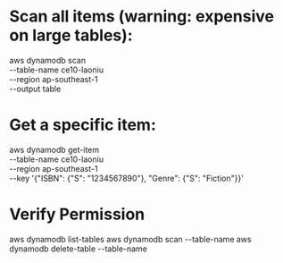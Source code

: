 # Scan all items (warning: expensive on large tables):
aws dynamodb scan \
  --table-name ce10-laoniu \
  --region ap-southeast-1 \
  --output table

# Get a specific item:
aws dynamodb get-item \
  --table-name ce10-laoniu \
  --region ap-southeast-1 \
  --key '{"ISBN": {"S": "1234567890"}, "Genre": {"S": "Fiction"}}'

# Verify Permission
aws dynamodb list-tables
aws dynamodb scan --table-name <table-name>
aws dynamodb delete-table --table-name <table-name>